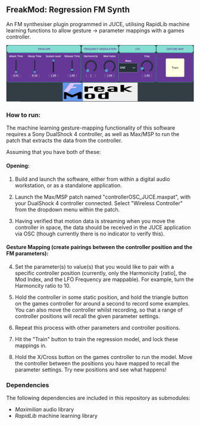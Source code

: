 ## FreakMod: Regression FM Synth

An FM synthesiser plugin programmed in JUCE, utilising RapidLib machine learning functions to allow gesture -> parameter mappings with a games controller.

![FreakMod_Img](/images/freakmod_image.png)

### How to run:

The machine learning gesture-mapping functionality of this software requires a Sony DualShock 4 controller, as well as Max/MSP to run the patch that extracts the data from the controller.

Assuming that you have both of these:

#### Opening:

1) Build and launch the software, either from within a digital audio workstation, or as a standalone application.

2) Launch the Max/MSP patch named "controllerOSC_JUCE.maxpat", with your DualShock 4 controller connected. Select "Wireless Controller" from the dropdown menu within the patch.

3) Having verified that motion data is streaming when you move the controller in space, the data should be received in the JUCE application via OSC (though currently there is no indicator to verify this).

#### Gesture Mapping (create pairings between the controller position and the FM parameters):

4) Set the parameter(s) to value(s) that you would like to pair with a specific controller position (currently, only the Harmonicity [ratio], the Mod Index, and the LFO Frequency are mappable). For example, turn the Harmoncity ratio to 10.

5) Hold the controller in some static position, and hold the triangle button on the games controller for around a second to record some examples. You can also move the controller whilst recording, so that a range of controller positions will recall the given parameter settings.

6) Repeat this process with other parameters and controller positions.

7) Hit the "Train" button to train the regression model, and lock these mappings in.

8) Hold the X/Cross button on the games controller to run the model. Move the controller between the positions you have mapped to recall the parameter settings. Try new positions and see what happens!

### Dependencies

The following dependencies are included in this repository as submodules:

* _Maximilian_ audio library 
* _RapidLib_ machine learning library

